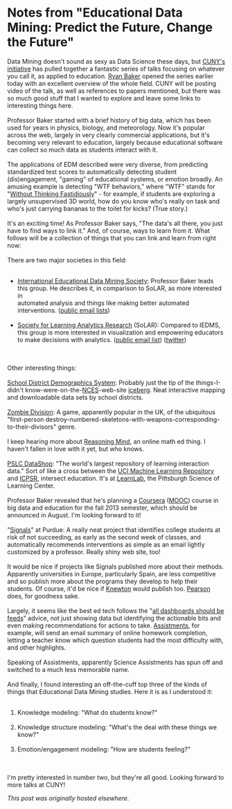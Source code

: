 # Notes from "Educational Data Mining: Predict the Future, Change the Future"

<div>
<p>Data Mining doesn't sound as sexy as Data Science these days, but <a href="http://datamining.ws.gc.cuny.edu/">CUNY's initiative</a> has pulled together a fantastic series of talks focusing on whatever you call it, as applied to education. <a href="http://www.columbia.edu/~rsb2162/">Ryan Baker</a> opened the series earlier today with an excellent overview of the whole field. CUNY will be posting video of the talk, as well as references to papers mentioned, but there was so much good stuff that I wanted to explore and leave some links to interesting things here.<br>
<br>
Professor Baker started with a brief history of big data, which has been used for years in physics, biology, and meteorology. Now it's popular across the web, largely in very clearly commercial applications, but it's becoming very relevant to education, largely because educational software can collect so much data as students interact with it.<br>
<br>
The applications of EDM described were very diverse, from predicting standardized test scores to automatically detecting student (dis)engagement, "gaming" of educational systems, or emotion broadly. An amusing example is detecting "WTF behaviors," where "WTF" stands for "<a href="http://users.wpi.edu/~rsbaker/UMAP-WTF-2012-v18R-spacingfixed.pdf">Without Thinking Fastidiously</a>" - for example, if students are exploring a largely unsupervised 3D world, how do you know who's really on task and who's just carrying bananas to the toilet for kicks? (True story.)<br>
<br>
It's an exciting time! As Professor Baker says, "The data's all there, you just have to find ways to link it." And, of course, ways to learn from it. What follows will be a collection of things that you can link and learn from right now:<br>
<br>
There are two major societies in this field:<br>
</p>
<ul>
<br>
	<li>
<a href="http://www.educationaldatamining.org/">International Educational Data Mining Society</a>: Professor Baker leads this group. He describes it, in comparison to SoLAR, as more interested in<br>
automated analysis and things like making better automated interventions. (<a href="http://www.educationaldatamining.org/IEDMS/mailinglists">public email lists</a>)</li>
<br>
	<li><span><a href="http://www.solaresearch.org/">Society for Learning Analytics Research</a>&#160;(SoLAR): Compared to IEDMS, this group is more interested in&#160;visualization and empowering educators to make decisions with analytics. (<a href="http://www.solaresearch.org/stay-in-touch/">public email list</a>) (<a href="https://twitter.com/SoLAResearch">twitter</a>)</span></li>
<br>
</ul>
<br>
Other interesting things:<br>
<br>
<a href="http://nces.ed.gov/surveys/sdds/">School District Demographics System</a>: Probably just the tip of the things-I-didn't know-were-on-the-<a href="http://nces.ed.gov/">NCES</a>-web-site <a href="https://www.google.com/search?hl=en&amp;site=&amp;tbm=isch&amp;source=hp&amp;biw=1174&amp;bih=780&amp;q=iceberg&amp;oq=iceberg&amp;gs_l=img.3..0l10.590.1552.0.1640.7.5.0.2.2.0.86.211.5.5.0...0.0...1ac.1.3.img.u9hVjcQN-s4">iceberg</a>. Neat interactive mapping and downloadable data sets by school districts.<br>
<br>
<a href="http://zombiedivision.co.uk/">Zombie Division</a>: A game, apparently popular in the UK, of the ubiquitous "first-person destroy-numbered-skeletons-with-weapons-corresponding-to-their-divisors" genre.<br>
<br>
I keep hearing more about <a href="http://www.reasoningmind.org/">Reasoning Mind</a>, an online math ed thing. I haven't fallen in love with it yet, but who knows.<br>
<br>
<a href="https://pslcdatashop.web.cmu.edu/">PSLC DataShop</a>: "The world's largest repository of learning interaction data." Sort of like a cross between the <a href="http://archive.ics.uci.edu/ml/">UCI Machine Learning Repository</a> and <a href="http://www.icpsr.umich.edu/icpsrweb/landing.jsp">ICPSR</a>, intersect education. It's at <a href="http://www.learnlab.org/">LearnLab</a>, the Pittsburgh Science of Learning Center.<br>
<br>
Professor Baker revealed that he's planning a <a href="https://www.coursera.org/">Coursera</a> (<a href="http://en.wikipedia.org/wiki/Massive_open_online_course">MOOC</a>) course in big data and education for the fall 2013 semester, which should be announced in August. I'm looking forward to it!<br>
<br>
"<a href="http://www.itap.purdue.edu/studio/signals/">Signals</a>" at Purdue: A really neat project that identifies college students at risk of not succeeding, as early as the second week of classes, and automatically recommends interventions as simple as an email lightly customized by a professor. Really shiny web site, too!<br>
<br>
It would be nice if projects like Signals published more about their methods. Apparently universities in Europe, particularly Spain, are less competitive and so publish more about the programs they develop to help their students. Of course, it'd be nice if <a href="http://www.knewton.com/">Knewton</a> would publish too. <a href="http://www.pearson.com/">Pearson</a> does, for goodness sake.<br>
<br>
Largely, it seems like the best ed tech follows the "<a href="http://dashes.com/anil/2013/01/all-dashboards-should-be-feeds.html">all dashboards should be feeds</a>" advice, not just showing data but identifying the actionable bits and even making recommendations for actions to take. <a href="http://www.assistments.org/">Assistments</a>, for example, will send an email summary of online homework completion, letting a teacher know which question students had the most difficulty with, and other highlights.<br>
<br>
Speaking of Assistments, apparently Science Assistments has spun off and switched to a much less memorable name.<br>
<br>
And finally, I found interesting an off-the-cuff top three of the kinds of things that Educational Data Mining studies. Here it is as I understood it:<br>
<ol>
<br>
	<li><span>Knowledge modeling: "What do students know?"</span></li>
<br>
	<li><span>Knowledge structure modeling: "What's the deal with these things we know?"</span></li>
<br>
	<li><span>Emotion/engagement modeling: "How are students feeling?"</span></li>
<br>
</ol>
<br>
I'm pretty interested in number two, but they're all good. Looking forward to more talks at CUNY!<br>
</div>


*This post was originally hosted elsewhere.*
